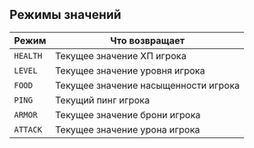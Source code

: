 ## Режимы значений
| Режим    | Что возвращает                       |
|----------|--------------------------------------|
| `HEALTH` | Текущее значение ХП игрока           |
| `LEVEL`  | Текущее значение уровня игрока       |
| `FOOD`   | Текущее значение насыщенности игрока |
| `PING`   | Текущий пинг игрока                  |
| `ARMOR`  | Текущее значение брони игрока        |
| `ATTACK` | Текущее значение урона игрока        |